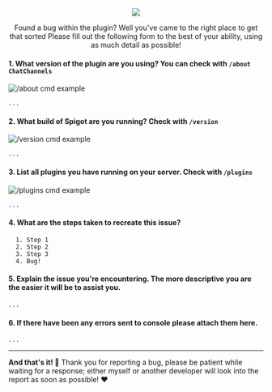 <p align="center"><img src="http://i.imgur.com/MWY4ph7.png"/></p>

<p align="center">
Found a bug within the plugin? Well you've came to the right place to get that sorted
Please fill out the following form to the best of your ability, using as much detail as possible!
</p>

#### 1. What version of the plugin are you using? You can check with `/about ChatChannels`   
![/about cmd example](http://image.prntscr.com/image/f88e2ce4d967409fa63289b7ca0a6bfa.png)
```
...
```
 
#### 2. What build of Spigot are you running? Check with `/version`
![/version cmd example](http://image.prntscr.com/image/341ebb4a960e49129963ffb10141574e.png)
```
...
```

#### 3. List all plugins you have running on your server. Check with `/plugins`
![/plugins cmd example](http://image.prntscr.com/image/552c51e9cf114e208ba53a7c7c670089.png)
```
...
```
 
#### 4. What are the steps taken to recreate this issue?
```
  1. Step 1
  2. Step 2
  3. Step 3
  4. Bug!
```
 
#### 5. Explain the issue you're encountering. The more descriptive you are the easier it will be to assist you.
```
...
```
  
#### 6. If there have been any errors sent to console please attach them here.
```
...
```

***

**And that's it! :tada:** Thank you for reporting a bug, please be patient while waiting for a response; either myself or another developer will look into the report as soon as possible! :heart: 

